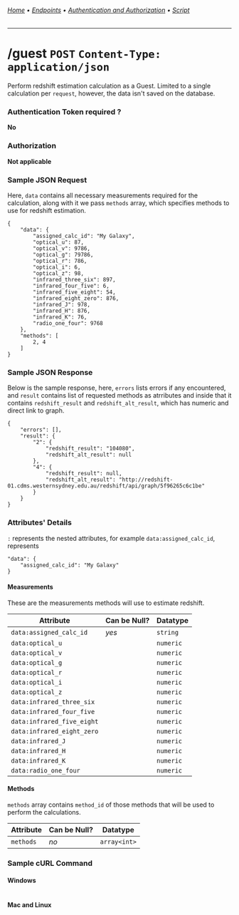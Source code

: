 ###### [Home](../) • [Endpoints](README.md) • [Authentication and Authorization](../authentication-authorization.md) • [Script](../script.md)
---

# /guest `POST` `Content-Type: application/json`
Perform redshift estimation calculation as a Guest. Limited to a single calculation per `request`, however, the data isn't saved on the database.

### Authentication Token required ?
**No**

### Authorization
**Not applicable**

### Sample JSON Request
Here, `data` contains all necessary measurements required for the calculation, along with it we pass `methods` array, which specifies methods to use for redshift estimation.
```
{
    "data": {
        "assigned_calc_id": "My Galaxy",
        "optical_u": 87,
        "optical_v": 9786,
        "optical_g": 79786,
        "optical_r": 786,
        "optical_i": 6,
        "optical_z": 98,
        "infrared_three_six": 897,
        "infrared_four_five": 6,
        "infrared_five_eight": 54,
        "infrared_eight_zero": 876,
        "infrared_J": 978,
        "infrared_H": 876,
        "infrared_K": 76,
        "radio_one_four": 9768
    },
    "methods": [
        2, 4
    ]
}
```

### Sample JSON Response
Below is the sample response, here, `errors` lists errors if any encountered, and `result` contains list of requested methods as atrributes and inside that it contains `redshift_result` and `redshift_alt_result`, which has numeric and direct link to graph.
```
{
    "errors": [],
    "result": {
        "2": {
            "redshift_result": "104080",
            "redshift_alt_result": null
        },
        "4": {
            "redshift_result": null,
            "redshift_alt_result": "http://redshift-01.cdms.westernsydney.edu.au/redshift/api/graph/5f96265c6c1be"
        }
    }
}
```

### Attributes' Details
`:` represents the nested attributes, for example `data:assigned_calc_id`, represents
```
"data": {
    "assigned_calc_id": "My Galaxy"   
}
```

#### Measurements
These are the measurements methods will use to estimate redshift.

| Attribute | Can be Null? | Datatype |
|-----------|--------------|----------|
| `data:assigned_calc_id` | *yes* | `string` |
| `data:optical_u` |  | `numeric` |
| `data:optical_v` |  | `numeric` |
| `data:optical_g` |  | `numeric` |
| `data:optical_r` |  | `numeric` |
| `data:optical_i` |  | `numeric` |
| `data:optical_z` |  | `numeric` |
| `data:infrared_three_six` |  | `numeric` |
| `data:infrared_four_five` |  | `numeric` |
| `data:infrared_five_eight` | | `numeric` |
| `data:infrared_eight_zero` | | `numeric` |
| `data:infrared_J` |  | `numeric` |
| `data:infrared_H` |  | `numeric` |
| `data:infrared_K` |  | `numeric` |
| `data:radio_one_four` |  | `numeric` |

#### Methods
`methods` array contains `method_id` of those methods that will be used to perform the calculations.

| Attribute | Can be Null? | Datatype |
|-----------|--------------|----------|
| `methods` | *no* | `array<int>` |

### Sample cURL Command

#### Windows
```

```

#### Mac and Linux
```
```
